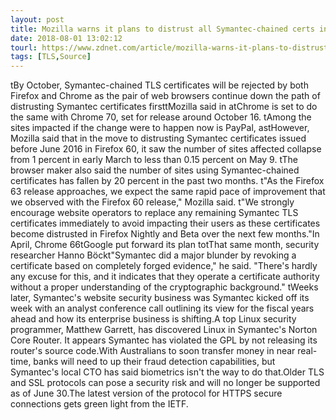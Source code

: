 ```yaml
---
layout: post
title: Mozilla warns it plans to distrust all Symantec-chained certs in October
date: 2018-08-01 13:02:12
tourl: https://www.zdnet.com/article/mozilla-warns-it-plans-to-distrust-all-symantec-chained-certs-in-october/
tags: [TLS,Source]
---
```

 tBy October, Symantec-chained TLS certificates will be rejected by both Firefox and Chrome as the pair of web browsers continue down the path of distrusting Symantec certificates firsttMozilla said in atChrome is set to do the same with Chrome 70, set for release around October 16. tAmong the sites impacted if the change were to happen now is PayPal, astHowever, Mozilla said that in the move to distrusting Symantec certificates issued before June 2016 in Firefox 60, it saw the number of sites affected collapse from 1 percent in early March to less than 0.15 percent on May 9. tThe browser maker also said the number of sites using Symantec-chained certificates has fallen by 20 percent in the past two months. t"As the Firefox 63 release approaches, we expect the same rapid pace of improvement that we observed with the Firefox 60 release," Mozilla said. t"We strongly encourage website operators to replace any remaining Symantec TLS certificates immediately to avoid impacting their users as these certificates become distrusted in Firefox Nightly and Beta over the next few months."In April, Chrome 66tGoogle put forward its plan totThat same month, security researcher Hanno Böckt"Symantec did a major blunder by revoking a certificate based on completely forged evidence," he said. "There's hardly any excuse for this, and it indicates that they operate a certificate authority without a proper understanding of the cryptographic background." tWeeks later, Symantec's website security business was Symantec kicked off its week with an analyst conference call outlining its view for the fiscal years ahead and how its enterprise business is shifting.A top Linux security programmer, Matthew Garrett, has discovered Linux in Symantec's Norton Core Router. It appears Symantec has violated the GPL by not releasing its router's source code.With Australians to soon transfer money in near real-time, banks will need to up their fraud detection capabilities, but Symantec's local CTO has said biometrics isn't the way to do that.Older TLS and SSL protocols can pose a security risk and will no longer be supported as of June 30.The latest version of the protocol for HTTPS secure connections gets green light from the IETF.